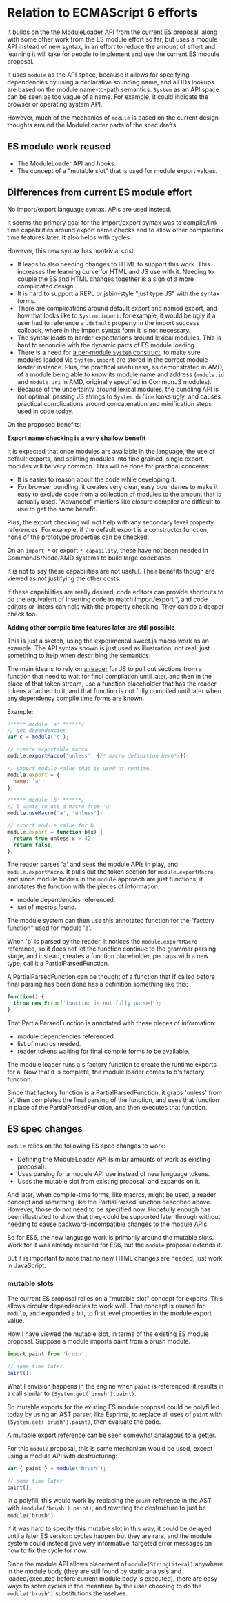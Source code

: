 # Relation to ECMAScript 6 efforts

It builds on the the ModuleLoader API from the current ES proposal, along with
some other work from the ES module effort so far, but uses a module API instead
of new syntax, in an effort to reduce the amount of effort and learning it will
take for people to implement and use the current ES module proposal.

It uses `module` as the API space, because it allows for specifying dependencies
by using a declarative sounding name, and all IDs lookups are based on the
module name-to-path semantics. `System` as an API space can be seen as too vague
of a name. For example, it could indicate the browser or operating system API.

However, much of the mechanics of `module` is based on the current design
thoughts around the ModuleLoader parts of the spec drafts.

## ES module work reused

* The ModuleLoader API and hooks.
* The concept of a "mutable slot" that is used for module export values.

## Differences from current ES module effort

No import/export language syntax. APIs are used instead.

It seems the primary goal for the import/export syntax was to compile/link time
capabilities around export name checks and to allow other compile/link time
features later. It also helps with cycles.

However, this new syntax has nontrivial cost:

* It leads to also needing changes to HTML to support this work. This increases
the learning curve for HTML and JS use with it. Needing to couple the ES and
HTML changes together is a sign of a more complicated design.
* It is hard to support a REPL or jsbin-style "just type JS" with the syntax
forms.
* There are complications around default export and named export, and how that
looks like to `System.import`: for example, it would be ugly if a user had to
reference a `.default` property in the import success callback, where in the
import syntax form it is not necessary.
* The syntax leads to harder expectations around lexical modules. This is hard
to reconcile with the dynamic parts of ES module loading.
* There is a need for
[a per-module `System` construct](https://github.com/jorendorff/js-loaders/issues/89#issuecomment-31975797),
to make sure modules loaded via `System.import` are stored in the correct module
loader instance. Plus, the practical usefulness, as demonstrated in AMD, of a
module being able to know its module name and address (`module.id` and
`module.uri` in AMD, originally specified in CommonJS modules).
* Because of the uncertainty around lexical modules, the bundling API is not
optimal: passing JS strings to `System.define` looks ugly, and causes
practical complications around concatenation and minification steps used in
code today.

On the proposed benefits:

**Export name checking is a very shallow benefit**

It is expected that once modules are available in the language, the use of
default exports, and splitting modules into fine grained, single export modules
will be very common. This will be done for practical concerns:

* It is easier to reason about the code while developing it.
* For browser bundling, it creates very clear, easy boundaries to make it easy
to exclude code from a collection of modules to the amount that is actually
used. "Advanced" minifiers like closure compiler are difficult to use to
get the same benefit.

Plus, the export checking will not help with any secondary level property
references. For example, if the default export is a constructor function, none
of the prototype properties can be checked.

On an `import *` or export `* capability`, these have not been needed in
CommonJS/Node/AMD systems to build large codebases.

It is not to say these capabilities are not useful. Their benefits though are
viewed as not justifying the other costs.

If these capabilities are really desired, code editors can provide shortcuts to
do the equivalent of inserting code to match import/export *, and code editors
or linters can help with the property checking. They can do a deeper check too.

**Adding other compile time features later are still possible**

This is just a sketch, using the experimental sweet.js macro work as an example.
The API syntax shown is just used as illustration, not real, just something to
help when describing the semantics.

The main idea is to rely on
[a reader](https://github.com/mozilla/sweet.js/wiki/design#wiki-reading)
for JS to pull out sections from a function that need to wait for final
compilation until later, and then in the place of that token stream, use a
function placeholder that has the reader tokens attached to it, and that
function is not fully compiled until later when any dependency compile time
forms are known.

Example:

```javascript
/***** module 'a' ******/
// get dependencies
var c = module('c');

// create exportable macro
module.exportMacro('unless', {/* macro definition here*/});

// export module value that is used at runtime.
module.export = {
  name: 'a'
};

/***** module 'b' ******/
// b wants to use a macro from 'a'
module.useMacro('a', 'unless');

// export module value for b
module.export = function b(x) {
  return true unless x > 42;
  return false;
};
```

The reader parses 'a' and sees the module APIs in play, and
`module.exportMacro`. It pulls out the token section for
`module.exportMacro`, and since module bodies in the `module` approach are just
functions, it annotates the function with the pieces of information:

* module dependencies referenced.
* set of macros found.

The module system can then use this annotated function for the "factory
function" used for module 'a'.

When 'b' is parsed by the reader, it notices the `module.exportMacro` reference,
so it does not let the function continue to the grammar parsing stage, and
instead, creates a function placeholder, perhaps with a new type, call it a
PartialParsedFunction.

A PartialParsedFunction can be thought of a function that if called before
final parsing has been done has a definition something like this:

```javascript
function() {
  throw new Error('function is not fully parsed');
}
```

That PartialParsedFunction is annotated with these
pieces of information:

* module dependencies referenced.
* list of macros needed.
* reader tokens waiting for final compile forms to be available.

The module loader runs a's factory function to create the runtime exports for
a. Now that it is complete, the module loader comes to b's factory function.

Since that factory function is a PartialParsedFunction, it grabs 'unless' from
'a', then completes the final parsing of the function, and uses that function
in place of the PartialParsedFunction, and then executes that function.

## ES spec changes

`module` relies on the following ES spec changes to work:

* Defining the ModuleLoader API (similar amounts of work as existing proposal).
* Uses parsing for a module API use instead of new language tokens.
* Uses the mutable slot from existing proposal, and expands on it.

And later, when compile-time forms, like macros, might be used, a reader
concept and something like the PartialParsedFunction described above. However,
those do not need to be specified now. Hopefully enough has been illustrated to
show that they could be supported later through without needing to cause
backward-incompatible changes to the module APIs.

So for ES6, the new language work is primarily around the mutable slots. Work
for it was already required for ES6, but the `module` proposal extends it.

But it is important to note that no new HTML changes are needed, just work in
JavaScript.

### mutable slots

The current ES proposal relies on a "mutable slot" concept for exports. This
allows circular dependencies to work well. That concept is reused for `module`,
and expanded a bit, to first level properties in the module export value.

How I have viewed the mutable slot, in terms of the existing ES module proposal.
Suppose a module imports paint from a brush module.

```javascript
import paint from 'brush';

// some time later
paint();
```

What I envision happens in the engine when `paint` is referenced: it results in
a call similar to `(System.get('brush').paint)`.

So mutable exports for the existing ES module proposal could be polyfilled today
by using an AST parser, like Esprima, to replace all uses of `paint` with
`(System.get('brush').paint)`, then evaluate the code.

A mutable export reference can be seen somewhat analagous to a getter.

For this `module` proposal, this is same mechanism would be used, except using
a module API with destructuring:

```javascript
var { paint } = module('brush');

// some time later
paint();
```

In a polyfill, this would work by replacing the `paint` reference in the AST
with `(module('brush').paint)`, and rewriting the destructure to just be
`module('brush')`.

If it was hard to specify this mutable slot in this way, it could be delayed
until a later ES version: cycles happen but they are rare, and the module system
could instead give very informative, targeted error messages on how to fix the
cycle for now.

Since the module API allows placement of `module(StringLiteral)` anywhere in the
module body (they are still found by static analysis and loaded/executed before
current module body is executed), there are easy ways to solve cycles in the
meantime by the user choosing to do the `module('brush')` substitutions
themselves.
